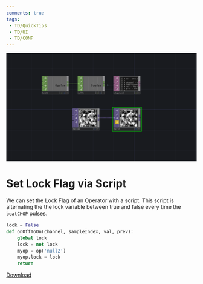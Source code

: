 ```yaml
---
comments: true
tags:
 - TD/QuickTips
 - TD/UI
 - TD/COMP
---
```


![Set Lock Flag viaScript](./img/SetLockFlagViaSCript.png)

# Set Lock Flag via Script

We can set the Lock Flag of an Operator with a script. This script is alternating the the lock variable between true and false every time the `beatCHOP` pulses.
```py
lock = False
def onOffToOn(channel, sampleIndex, val, prev):
	global lock
	lock = not lock
	myop = op('null2')
	myop.lock = lock
	return

```

[Download](./files/LockFlag.tox)